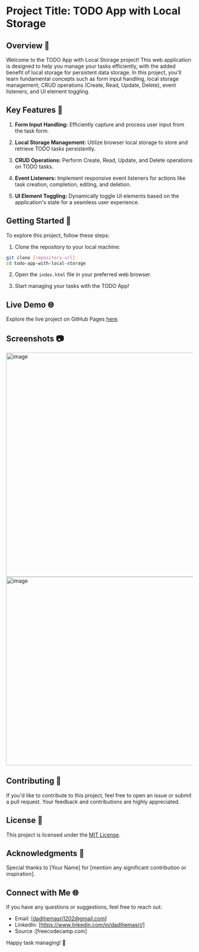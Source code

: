 # Project Title: TODO App with Local Storage

## Overview 📜

Welcome to the TODO App with Local Storage project! This web application is designed to help you manage your tasks efficiently, with the added benefit of local storage for persistent data storage. In this project, you'll learn fundamental concepts such as form input handling, local storage management, CRUD operations (Create, Read, Update, Delete), event listeners, and UI element toggling.

## Key Features 🔑

1. **Form Input Handling:** Efficiently capture and process user input from the task form.

2. **Local Storage Management:** Utilize browser local storage to store and retrieve TODO tasks persistently.

3. **CRUD Operations:** Perform Create, Read, Update, and Delete operations on TODO tasks.

4. **Event Listeners:** Implement responsive event listeners for actions like task creation, completion, editing, and deletion.

5. **UI Element Toggling:** Dynamically toggle UI elements based on the application's state for a seamless user experience.

## Getting Started 🚀

To explore this project, follow these steps:

1. Clone the repository to your local machine:

```bash
git clone [repository-url]
cd todo-app-with-local-storage
```

2. Open the `index.html` file in your preferred web browser.

3. Start managing your tasks with the TODO App!

## Live Demo 🌐

Explore the live project on GitHub Pages [here](https://dadihemasri.github.io/TODO-app/).

## Screenshots 📷

<!-- Add screenshots of your project in action -->
<img width="603" alt="image" src="https://github.com/dadihemasri/TODO-app/assets/85781102/94082383-7237-4749-855e-2b3f7c54471c">
<img width="507" alt="image" src="https://github.com/dadihemasri/TODO-app/assets/85781102/e8fde1fa-ff95-4bad-a890-e2121476d265">


## Contributing 🤝

If you'd like to contribute to this project, feel free to open an issue or submit a pull request. Your feedback and contributions are highly appreciated.

## License 📄

This project is licensed under the [MIT License](LICENSE).

## Acknowledgments 🙌

Special thanks to [Your Name] for [mention any significant contribution or inspiration].

## Connect with Me 🌐

If you have any questions or suggestions, feel free to reach out:

- Email: [dadihemasri1202@gmail.com]
- LinkedIn: [https://www.linkedin.com/in/dadihemasri/]
- Source :[freecodecamp.com]

Happy task managing! 🚀
